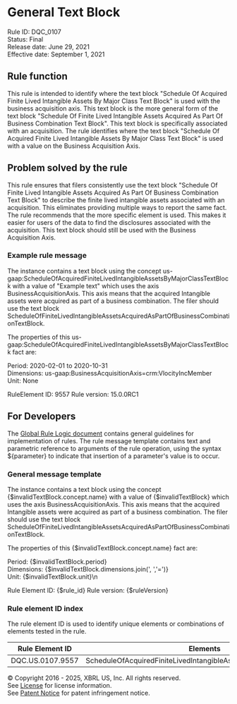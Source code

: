 # General Text Block  
Rule ID: DQC_0107  
Status: Final  
Release date: June 29, 2021  
Effective date: September 1, 2021
  
## Rule function
This rule is intended to identify where the text block "Schedule Of Acquired Finite Lived Intangible Assets By Major Class Text Block" is used with the business acquisition axis. This text block is the more general form of the text block "Schedule Of Finite Lived Intangible Assets Acquired As Part Of Business Combination Text Block". This text block is specifically associated with an acquisition.  The rule identifies where the text block "Schedule Of Acquired Finite Lived Intangible Assets By Major Class Text Block" is used with a value on the Business Acquisition Axis.

## Problem solved by the rule
This rule ensures that filers consistently use the text block "Schedule Of Finite Lived Intangible Assets Acquired As Part Of Business Combination Text Block" to describe the finite lived intangible assets associated with an acquisition. This eliminates providing multiple ways to report the same fact.  The rule recommends that the more specific element is used. This makes it easier for users of the data to find the disclosures associated with the acquisition. This text block should still be used with the Business Acquisition Axis.   

### Example rule message  
The instance contains a text block using the concept us-gaap:ScheduleOfAcquiredFiniteLivedIntangibleAssetsByMajorClassTextBlock with a value of "Example text" which uses the axis BusinessAcquisitionAxis. This axis means that the acquired Intangible assets were acquired as part of a business combination. The filer should use the text block ScheduleOfFiniteLivedIntangibleAssetsAcquiredAsPartOfBusinessCombinationTextBlock.

The properties of this us-gaap:ScheduleOfAcquiredFiniteLivedIntangibleAssetsByMajorClassTextBlock fact are:

Period: 2020-02-01 to 2020-10-31  
Dimensions: us-gaap:BusinessAcquisitionAxis=crm:VlocityIncMember  
Unit: None

RuleElement ID: 9557
Rule version: 15.0.0RC1 

## For Developers  
The [Global Rule Logic document](https://github.com/DataQualityCommittee/dqc_us_rules/blob/master/docs/GlobalRuleLogic.md) contains general guidelines for implementation of rules. The rule message template contains text and parametric reference to arguments of the rule operation, using the syntax ${parameter} to indicate that insertion of a parameter's value is to occur.  
  
### General message template  
The instance contains a text block using the concept {$invalidTextBlock.concept.name} with a value of {$invalidTextBlock} which uses the axis BusinessAcquisitionAxis. This axis means that the acquired Intangible assets were acquired as part of a business combination. The filer should use the text block ScheduleOfFiniteLivedIntangibleAssetsAcquiredAsPartOfBusinessCombinationTextBlock.

The properties of this {$invalidTextBlock.concept.name} fact are:

Period: {$invalidTextBlock.period}  
Dimensions: {$invalidTextBlock.dimensions.join(', ','=')}  
Unit: {$invalidTextBlock.unit}\n  

Rule Element ID: {$rule_id}
Rule version: {$ruleVersion}
  
### Rule element ID index  
The rule element ID is used to identify unique elements or combinations of elements tested in the rule.

|Rule Element ID|Elements|  
|--------|--------|  
|DQC.US.0107.9557|ScheduleOfAcquiredFiniteLivedIntangibleAssetsByMajorClassTextBlock|

  
© Copyright 2016 - 2025, XBRL US, Inc. All rights reserved.   
See [License](https://xbrl.us/dqc-license) for license information.  
See [Patent Notice](https://xbrl.us/dqc-patent) for patent infringement notice.  
